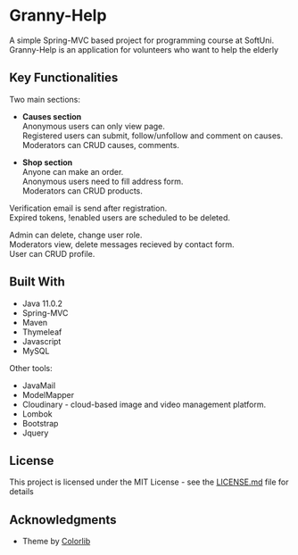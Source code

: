 # Granny-Help

A simple Spring-MVC based project for programming course at SoftUni.<br />
Granny-Help is an application for volunteers who want to help the elderly

## Key Functionalities

Two main sections:
* <b>Causes section</b><br />
Anonymous users can only view page.<br />
Registered users can submit, follow/unfollow and comment on causes.<br />
Moderators can CRUD causes, comments.

* <b>Shop section</b><br />
Anyone can make an order.<br />
Anonymous users need to fill address form. <br />
Moderators can CRUD products. 

Verification email is send after registration.<br />
Expired tokens, !enabled users are scheduled to be deleted.

Admin can delete, change user role.<br />
Moderators view, delete messages recieved by contact form.<br />
User can CRUD profile.

## Built With

* Java 11.0.2
* Spring-MVC
* Maven
* Thymeleaf
* Javascript
* MySQL

Other tools:
* JavaMail
* ModelMapper
* Cloudinary - cloud-based image and video management platform.
* Lombok
* Bootstrap
* Jquery

## License

This project is licensed under the MIT License - see the [LICENSE.md](LICENSE.md) file for details

## Acknowledgments

* Theme by [Colorlib](https://colorlib.com/)

